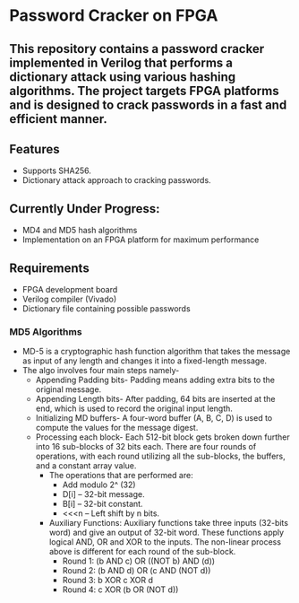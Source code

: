 # Password Cracker on FPGA

This repository contains a password cracker implemented in Verilog that performs a dictionary attack using various hashing algorithms. The project targets FPGA platforms and is designed to crack passwords in a fast and efficient manner.
----------------

## Features
- Supports SHA256.
- Dictionary attack approach to cracking passwords.

## Currently Under Progress:
-  MD4 and MD5 hash algorithms
- Implementation on an FPGA platform for maximum performance

## Requirements
- FPGA development board
- Verilog compiler (Vivado)
- Dictionary file containing possible passwords

### MD5 Algorithms
- MD-5 is a cryptographic hash function algorithm that takes the message as input of any length and changes it into a fixed-length message.
- The algo involves four main steps namely-
    - Appending Padding bits- Padding means adding extra bits to the original message.
    - Appending Length bits- After padding, 64 bits are inserted at the end, which is used to record the original input length. 
    - Initializing MD buffers- A four-word buffer (A, B, C, D) is used to compute the values for the message digest.
    - Processing each block- Each 512-bit block gets broken down further into 16 sub-blocks of 32 bits each. There are         four rounds of operations, with each round utilizing all the sub-blocks, the buffers, and a constant array value. 
        - The operations that are performed are:
            - Add modulo 2^ (32)
            - D[i] – 32-bit message.
            - B[i] – 32-bit constant.
            - <<<n – Left shift by n bits.
        - Auxiliary Functions: Auxiliary functions take three inputs (32-bits word) and give an output of 32-bit word. These functions apply logical AND, OR and XOR to the inputs. The non-linear process above is different for each round of the sub-block.
            - Round 1: (b AND c) OR ((NOT b) AND (d))
            - Round 2: (b AND d) OR (c AND (NOT d))
            - Round 3: b XOR c XOR d
            - Round 4: c XOR (b OR (NOT d))


